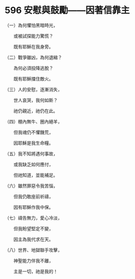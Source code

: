 # 596 安慰與鼓勵——因著信靠主

（一）為何懼怕黑暗時光，

　　或被試探能力驚慌？

　　既有耶穌在我身旁。

（二）戰爭雖凶，為何退縮？

　　為何必須投降逃脫？

　　既有耶穌擋住敵火。

（三）人的安慰，逐漸消失，

　　世人哀哭，我何如斯？

　　祂仍親近，祂仍在此。

（四）棚內無牛、圈內絕羊，

　　但我魂仍不懼饑荒，

　　因耶穌是我生命糧。

（五）我不知將遇何事故，

　　或我缺乏如何應付，

　　但祂知道，並能補足。

（六）雖然罪惡令我苦惱，

　　但我仍敢座前祈禱，

　　因有耶穌作我中保。

（七）禱告無力，愛心冷淡，

　　但我盼望堅定不變，

　　因主為我代求在天。

（八）世界、地獄聯手攻擊，

　　神聖能力伴我不離，

　　主是一切，祂是我的！

